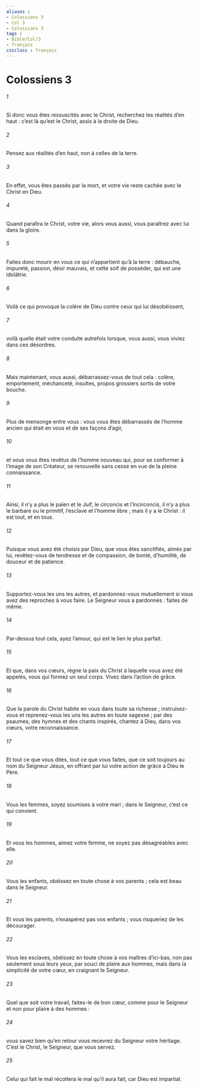 ```yaml
---
aliases : 
- Colossiens 3
- Col 3
- Colossians 3
tags : 
- Bible/Col/3
- français
cssclass : français
---
```


# Colossiens 3

###### 1
Si donc vous êtes ressuscités avec le Christ, recherchez les réalités d’en haut : c’est là qu’est le Christ, assis à la droite de Dieu.
###### 2
Pensez aux réalités d’en haut, non à celles de la terre.
###### 3
En effet, vous êtes passés par la mort, et votre vie reste cachée avec le Christ en Dieu.
###### 4
Quand paraîtra le Christ, votre vie, alors vous aussi, vous paraîtrez avec lui dans la gloire.
###### 5
Faites donc mourir en vous ce qui n’appartient qu’à la terre : débauche, impureté, passion, désir mauvais, et cette soif de posséder, qui est une idolâtrie.
###### 6
Voilà ce qui provoque la colère de Dieu contre ceux qui lui désobéissent,
###### 7
voilà quelle était votre conduite autrefois lorsque, vous aussi, vous viviez dans ces désordres.
###### 8
Mais maintenant, vous aussi, débarrassez-vous de tout cela : colère, emportement, méchanceté, insultes, propos grossiers sortis de votre bouche.
###### 9
Plus de mensonge entre vous : vous vous êtes débarrassés de l’homme ancien qui était en vous et de ses façons d’agir,
###### 10
et vous vous êtes revêtus de l’homme nouveau qui, pour se conformer à l’image de son Créateur, se renouvelle sans cesse en vue de la pleine connaissance.
###### 11
Ainsi, il n’y a plus le païen et le Juif, le circoncis et l’incirconcis, il n’y a plus le barbare ou le primitif, l’esclave et l’homme libre ; mais il y a le Christ : il est tout, et en tous.
###### 12
Puisque vous avez été choisis par Dieu, que vous êtes sanctifiés, aimés par lui, revêtez-vous de tendresse et de compassion, de bonté, d’humilité, de douceur et de patience.
###### 13
Supportez-vous les uns les autres, et pardonnez-vous mutuellement si vous avez des reproches à vous faire. Le Seigneur vous a pardonnés : faites de même.
###### 14
Par-dessus tout cela, ayez l’amour, qui est le lien le plus parfait.
###### 15
Et que, dans vos cœurs, règne la paix du Christ à laquelle vous avez été appelés, vous qui formez un seul corps. Vivez dans l’action de grâce.
###### 16
Que la parole du Christ habite en vous dans toute sa richesse ; instruisez-vous et reprenez-vous les uns les autres en toute sagesse ; par des psaumes, des hymnes et des chants inspirés, chantez à Dieu, dans vos cœurs, votre reconnaissance.
###### 17
Et tout ce que vous dites, tout ce que vous faites, que ce soit toujours au nom du Seigneur Jésus, en offrant par lui votre action de grâce à Dieu le Père.
###### 18
Vous les femmes, soyez soumises à votre mari ; dans le Seigneur, c’est ce qui convient.
###### 19
Et vous les hommes, aimez votre femme, ne soyez pas désagréables avec elle.
###### 20
Vous les enfants, obéissez en toute chose à vos parents ; cela est beau dans le Seigneur.
###### 21
Et vous les parents, n’exaspérez pas vos enfants ; vous risqueriez de les décourager.
###### 22
Vous les esclaves, obéissez en toute chose à vos maîtres d’ici-bas, non pas seulement sous leurs yeux, par souci de plaire aux hommes, mais dans la simplicité de votre cœur, en craignant le Seigneur.
###### 23
Quel que soit votre travail, faites-le de bon cœur, comme pour le Seigneur et non pour plaire à des hommes :
###### 24
vous savez bien qu’en retour vous recevrez du Seigneur votre héritage. C’est le Christ, le Seigneur, que vous servez.
###### 25
Celui qui fait le mal récoltera le mal qu’il aura fait, car Dieu est impartial.
